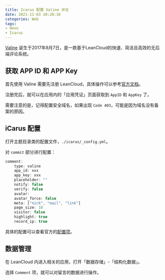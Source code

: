 ```yaml
---
title: Icarus 配置 Valine 评论
date: 2021-11-03 10:28:16
categories: Web
tags:
- Hexo
- Icarus
---
```


[Valine](https://valine.js.org/) 诞生于2017年8月7日，是一款基于LeanCloud的快速、简洁且高效的无后端评论系统。

## 获取 APP ID 和 APP Key

首先使用 Valine 需要先注册 LeanCloud，具体操作可以参考[官方文档](https://valine.js.org/quickstart.html)。

注册完后，就可以在应用内的「应用凭证」页面获取到 `AppID` 和 `AppKey` 了。

需要注意的是，记得配置安全域名，如果出现 `Code 403`，可能是因为域名没有备案的原因。

## iCarus 配置

打开主题目录类的配置文件，`./icarus/_config.yml`。

对 `commit` 部分进行配置：

```javascript
comment:
    type: valine
    app_id: xxx
    app_key: xxx
    placeholder: ""
    notify: false
    verify: false
    avatar:
    avatar_force: false
    meta: ["nick", "mail", "link"]
    page_size: 10
    visitor: false
    highlight: true
    record_ip: true
```
<!--more-->
具体的配置可以查看官方的[配置项](https://valine.js.org/configuration.html)。

## 数据管理

在 LeanCloud 内进入相关的应用，打开「数据存储」-「结构化数据」。

选择 `Comment` 项，就可以对留言的数据进行操作。
